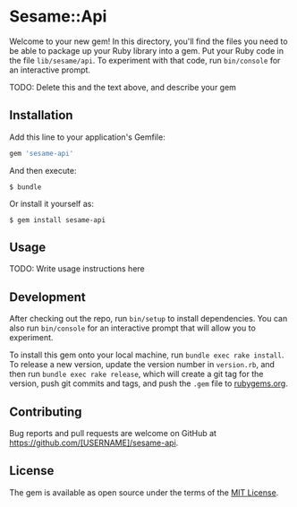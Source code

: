 # Sesame::Api

Welcome to your new gem! In this directory, you'll find the files you need to be able to package up your Ruby library into a gem. Put your Ruby code in the file `lib/sesame/api`. To experiment with that code, run `bin/console` for an interactive prompt.

TODO: Delete this and the text above, and describe your gem

## Installation

Add this line to your application's Gemfile:

```ruby
gem 'sesame-api'
```

And then execute:

    $ bundle

Or install it yourself as:

    $ gem install sesame-api

## Usage

TODO: Write usage instructions here

## Development

After checking out the repo, run `bin/setup` to install dependencies. You can also run `bin/console` for an interactive prompt that will allow you to experiment.

To install this gem onto your local machine, run `bundle exec rake install`. To release a new version, update the version number in `version.rb`, and then run `bundle exec rake release`, which will create a git tag for the version, push git commits and tags, and push the `.gem` file to [rubygems.org](https://rubygems.org).

## Contributing

Bug reports and pull requests are welcome on GitHub at https://github.com/[USERNAME]/sesame-api.

## License

The gem is available as open source under the terms of the [MIT License](https://opensource.org/licenses/MIT).
